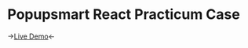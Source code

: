 # Popupsmart React Practicum Case
->[Live Demo](https://osman-yuksel.github.io/Popupsmart-React-Practicum-Case/)<-
